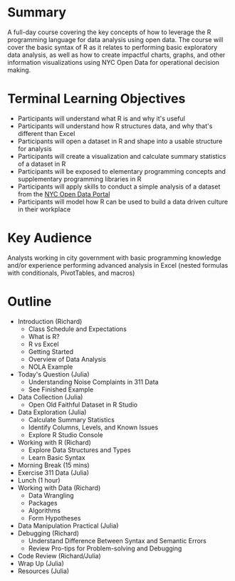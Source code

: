 # Summary
A full-day course covering the key concepts of how to leverage the R programming language for data analysis using open data. The course will cover the basic syntax of R as it relates to performing basic exploratory data analysis, as well as how to create impactful charts, graphs, and other information visualizations using NYC Open Data for operational decision making.

# Terminal Learning Objectives
+ Participants will understand what R is and why it's useful
+ Participants will understand how R structures data, and why that's different than Excel
+ Participants will open a dataset in R and shape into a usable structure for analysis
+ Participants will create a visualization and calculate summary statistics of a dataset in R
+ Participants will be exposed to elementary programming concepts and supplementary programming libraries in R
+ Participants will apply skills to conduct a simple analysis of a dataset from the [NYC Open Data Portal](http://opendata.cityofnewyork.us/)
+ Participants will model how R can be used to build a data driven culture in their workplace

# Key Audience
Analysts working in city government with basic programming knowledge and/or experience performing advanced analysis in Excel (nested formulas with conditionals, PivotTables, and macros)

# Outline
+ Introduction (Richard)
  + Class Schedule and Expectations
  + What is R?
  + R vs Excel
  + Getting Started
  + Overview of Data Analysis
  + NOLA Example
+ Today's Question (Julia)
  + Understanding Noise Complaints in 311 Data
  + See Finished Example
+ Data Collection (Julia)
  + Open Old Faithful Dataset in R Studio
+ Data Exploration (Julia)
  + Calculate Summary Statistics
  + Identify Columns, Levels, and Known Issues
  + Explore R Studio Console
+ Working with R (Richard)
  + Explore Data Structures and Types
  + Learn Basic Syntax
+ Morning Break (15 mins)
+ Exercise 311 Data (Julia)
+ Lunch (1 hour)
+ Working with Data (Richard)
  + Data Wrangling
  + Packages 
  + Algorithms
  + Form Hypotheses
+ Data Manipulation Practical (Julia)
+ Debugging (Richard)
  + Understand Difference Between Syntax and Semantic Errors
  + Review Pro-tips for Problem-solving and Debugging
+ Code Review (Richard/Julia)
+ Wrap Up (Julia)
+ Resources (Julia)
